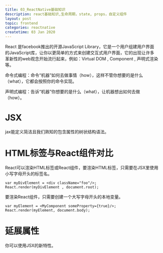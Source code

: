 ```yaml
---
title: 03_ReactNative基础知识
description: react基础知识,生命周期，state, props，自定义组件
layout: post
topic: frontend
categories: reactnative
createtime: 03 Jan 2020
---
```




React 是facebook推出的开源JavaScript Library，它是一个用户组建用户界面的JavaScript库，让你以更简单的方式来创建交互式用户界面，它的出现让许多革新性的web观念开始流行起来，例如：Virtual DOM , Component , 声明式渲染等。

命令式编程：命令“机器”如何去做事情（how），这样不管你想要的是什么（what），它都会按照你的命令实现。

声明式编程：告诉“机器”你想要的是什么（what），让机器想出如何去做（how）。

# JSX

jax能定义简洁且我们熟知的包含属性的树状结构语法。

# HTML标签与React组件对比

React可以渲染HTML标签或React组件，要渲染HTML标签，只需要在JSX里使用小写字母开头的标签名。

```react
var myDivElement = <div className="foo"/>;
React.render(myDivElement , document.root);
```

要渲染React组件，只需要创建一个大写字母开头的本地变量。

```react
var myElement = <MyComponent someProperty={true}/>;
React.render(myElement, document.body);
```

# 延展属性

你可以使用JSX的新特性。

